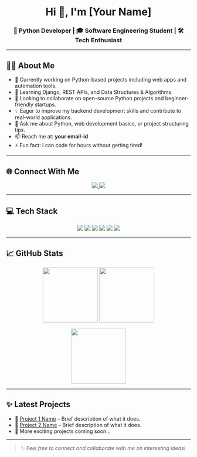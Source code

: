 <h1 align="center">Hi 👋, I'm [Your Name]</h1>
<h3 align="center">🚀 Python Developer | 🎓 Software Engineering Student | 🛠 Tech Enthusiast</h3>

---

## 👨‍💻 About Me

- 🔭 Currently working on Python-based projects including web apps and automation tools.  
- 🌱 Learning Django, REST APIs, and Data Structures & Algorithms.  
- 🤝 Looking to collaborate on open-source Python projects and beginner-friendly startups.  
- 💡 Eager to improve my backend development skills and contribute to real-world applications.  
- 💬 Ask me about Python, web development basics, or project structuring tips.  
- 📫 Reach me at: **your email-id**  
- ⚡ Fun fact: I can code for hours without getting tired!

---

## 🌐 Connect With Me

<p align="center">
  <a href="https://www.instagram.com" target="_blank">
    <img src="https://img.shields.io/badge/Instagram-E4405F?style=for-the-badge&logo=instagram&logoColor=white"/>
  </a>
  <a href="https://www.facebook.com" target="_blank">
    <img src="https://img.shields.io/badge/Facebook-1877F2?style=for-the-badge&logo=facebook&logoColor=white"/>
  </a>
</p>

---

## 💻 Tech Stack

<p align="center">
  <img src="https://img.shields.io/badge/Python-3670A0?style=for-the-badge&logo=python&logoColor=white"/>
  <img src="https://img.shields.io/badge/Flask-000000?style=for-the-badge&logo=flask&logoColor=white"/>
  <img src="https://img.shields.io/badge/HTML5-E34F26?style=for-the-badge&logo=html5&logoColor=white"/>
  <img src="https://img.shields.io/badge/CSS3-1572B6?style=for-the-badge&logo=css3&logoColor=white"/>
  <img src="https://img.shields.io/badge/JavaScript-323330?style=for-the-badge&logo=javascript&logoColor=F7DF1E"/>
  <img src="https://img.shields.io/badge/MySQL-00758F?style=for-the-badge&logo=mysql&logoColor=white"/>
</p>

---

## 📈 GitHub Stats

<p align="center">
  <img src="https://github-readme-stats.vercel.app/api?username=TechyLife8781&show_icons=true&theme=radical" height="150"/>
  <img src="https://github-readme-stats.vercel.app/api/top-langs/?username=TechyLife8781&layout=compact&theme=radical" height="150"/>
</p>

<p align="center">
  <img src="https://github-readme-streak-stats.herokuapp.com/?user=TechyLife8781&theme=radical" height="150"/>
</p>

---

## ✨ Latest Projects

- 🔗 [Project 1 Name](#) – Brief description of what it does.
- 🔗 [Project 2 Name](#) – Brief description of what it does.
- 🚧 More exciting projects coming soon...

---

> ✨ *Feel free to connect and collaborate with me on interesting ideas!*

